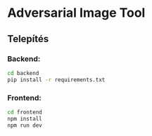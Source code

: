 # Adversarial Image Tool

## Telepítés

### Backend:
```bash
cd backend
pip install -r requirements.txt
```

### Frontend:
```bash
cd frontend
npm install
npm run dev
```

